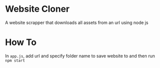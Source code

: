 # Website Cloner

A website scrapper that downloads all assets from an url using node js

# How To

In `app.js`, add url and specify folder name to save website to and then run `npm start`